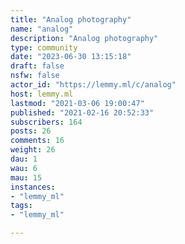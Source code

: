 ```yaml
---
title: "Analog photography" 
name: "analog"
description: "Analog photography"
type: community
date: "2023-06-30 13:15:18"
draft: false
nsfw: false
actor_id: "https://lemmy.ml/c/analog"
host: lemmy.ml
lastmod: "2021-03-06 19:00:47"
published: "2021-02-16 20:52:33"
subscribers: 164
posts: 26
comments: 16
weight: 26
dau: 1
wau: 6
mau: 15
instances:
- "lemmy_ml"
tags: 
- "lemmy_ml"

---
```

